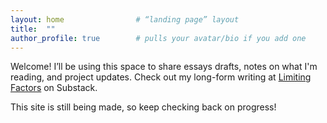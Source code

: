 ```yaml
---
layout: home                # “landing page” layout
title:  ""
author_profile: true        # pulls your avatar/bio if you add one
---
```


Welcome! I’ll be using this space to share essays drafts, notes on what I'm reading, and project updates. Check out my long-form writing at [Limiting Factors](https://limitingfactors.substack.com) on Substack.

This site is still being made, so keep checking back on progress!
